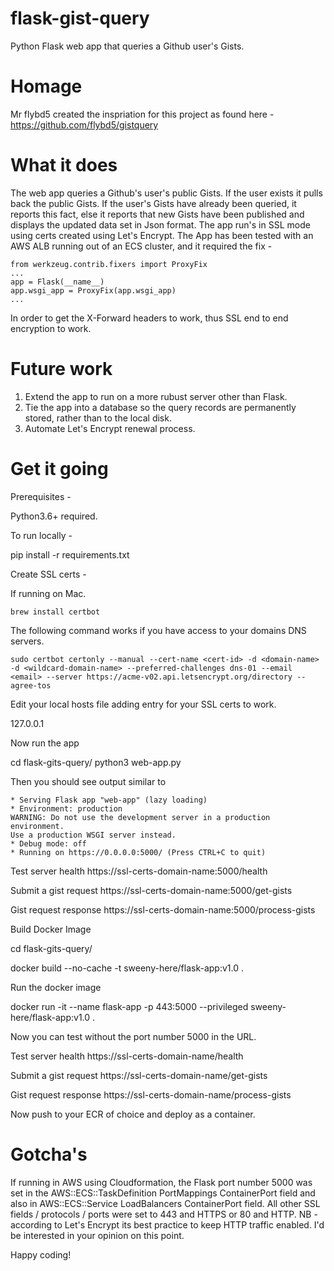 # flask-gist-query
Python Flask web app that queries a Github user's Gists.

# Homage
Mr flybd5 created the inspriation for this project as found here - https://github.com/flybd5/gistquery

# What it does
The web app queries a Github's user's public Gists. If the user exists it pulls back the public Gists. If the user's Gists have already been queried, it reports this fact, else it reports that new Gists have been published and displays the updated data set in Json format. The app run's in SSL mode using certs created using Let's Encrypt. The App has been tested with an AWS ALB running out of an ECS cluster, and it required the fix -

```
from werkzeug.contrib.fixers import ProxyFix
...
app = Flask(__name__)
app.wsgi_app = ProxyFix(app.wsgi_app)
...
```

In order to get the X-Forward headers to work, thus SSL end to end encryption to work.

# Future work
1. Extend the app to run on a more rubust server other than Flask.
2. Tie the app into a database so the query records are permanently stored, rather than to the local disk.
3. Automate Let's Encrypt renewal process.

# Get it going

Prerequisites -

Python3.6+ required.

To run locally -

pip install -r requirements.txt

Create SSL certs -

If running on Mac.

```
brew install certbot
```

The following command works if you have access to your domains DNS servers.

```
sudo certbot certonly --manual --cert-name <cert-id> -d <domain-name> -d <wildcard-domain-name> --preferred-challenges dns-01 --email <email> --server https://acme-v02.api.letsencrypt.org/directory --agree-tos
```

Edit your local hosts file adding entry for your SSL certs to work.

127.0.0.1      <domain-name>

Now run the app

cd flask-gits-query/
python3 web-app.py

Then you should see output similar to

```
* Serving Flask app "web-app" (lazy loading)
* Environment: production
WARNING: Do not use the development server in a production environment.
Use a production WSGI server instead.
* Debug mode: off
* Running on https://0.0.0.0:5000/ (Press CTRL+C to quit)
```

Test server health
https://ssl-certs-domain-name:5000/health

Submit a gist request
https://ssl-certs-domain-name:5000/get-gists

Gist request response
https://ssl-certs-domain-name:5000/process-gists


Build Docker Image

cd flask-gits-query/

docker build --no-cache -t sweeny-here/flask-app:v1.0 .

Run the docker image

docker run -it --name flask-app -p 443:5000 --privileged sweeny-here/flask-app:v1.0 .

Now you can test without the port number 5000 in the URL.

Test server health
https://ssl-certs-domain-name/health

Submit a gist request
https://ssl-certs-domain-name/get-gists

Gist request response
https://ssl-certs-domain-name/process-gists

Now push to your ECR of choice and deploy as a container.

# Gotcha's

If running in AWS using Cloudformation, the Flask port number 5000 was set in the AWS::ECS::TaskDefinition PortMappings ContainerPort field and also in AWS::ECS::Service LoadBalancers ContainerPort field. All other SSL fields / protocols / ports  were set to 443 and HTTPS or 80 and HTTP. NB - according to Let's Encrypt its best practice to keep HTTP traffic enabled. I'd be interested in your opinion on this point.

Happy coding!
